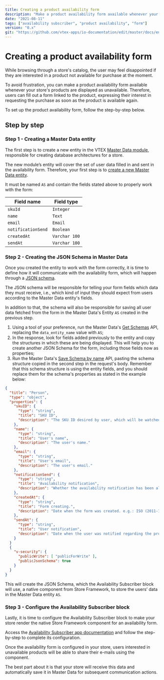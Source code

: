 ```yaml
---
title: Creating a product availability form
description: "Make a product availability form available whenever your store's products are displayed as unavailable."
date: "2021-08-11"
tags: ["availability subscriber", "product availability", "form"]
version: "0.x"
git: "https://github.com/vtex-apps/io-documentation/edit/master/docs/en/Recipes/templates/creating-a-product-availability-form.md"
---
```


# Creating a product availability form

While browsing through a store's catalog, the user may feel disappointed if they are interested in a product not available for purchase at the moment.

To avoid frustration, you can make a product availability form available whenever your store's products are displayed as unavailable. Therefore, users can fill out a form linked to the product, expressing their interest in requesting the purchase as soon as the product is available again.

To set up the product availability form, follow the step-by-step below. 

## Step by step

### Step 1 - Creating a Master Data entity

The first step is to create a new entity in the VTEX [Master Data module](https://help.vtex.com/tutorial/what-is-master-data--4otjBnR27u4WUIciQsmkAw?locale=en), responsible for creating database architectures for a store.

The new module’s entity will cover the set of user data filled in and sent in the availability form. Therefore, your first step is to [create a new Master Data entity](https://help.vtex.com/tutorial/creating-data-entity--tutorials_1265). 

It must be named  `AS` and contain the fields stated above to properly work with the form: 

| Field name | Field type |
| ------| ------ | 
| `skuId`  | `Integer` | 
| `name`   | `Text` | 
| `email`  | `Email` |
| `notificationSend` | `Boolean` |                                     |
| `createdAt`   | `Varchar 100` |
| `sendAt`     | `Varchar 100` |

### Step 2 - Creating the JSON Schema in Master Data

Once you created the entity to work with the form correctly, it is time to define how it will communicate with the availability form, which will happen through a [JSON schema](https://json-schema.org/understanding-json-schema/).

The JSON schema will be responsible for telling your form fields which data they must receive, i.e., which kind of input they should expect from users according to the Master Data entity's fields.

In addition to that, the schema will also be responsible for saving all user data fetched from the form in the Master Data's Entity  `AS` created in the previous step.

1.  Using a tool of your preference,  run the  Master Data's [Get Schemas](https://developers.vtex.com/reference/schemas#getschemas) API, replacing the  `data_entity_name`  value with `AS`;
2.  In the response, look for fields added previously to the entity and copy the structures in which these are being displayed. This will help you to create another JSON Schema for the form, including those fields now as properties;
3.  Run the Master Data's  [Save Schema by name](https://developers.vtex.com/reference/schemas#saveschemabyname)  API, pasting the schema structure copied in the second step in the request's body. Remember that this schema structure is using the entity fields, and you should replace them for the schema's properties as stated in the example below:

```JSON
{
  "title": "Person",
  "type": "object",
  "properties": {
    "skuID": {
      "type": "string",
      "title": "SKU ID",
      "description": "The SKU ID desired by user, which will be watched for changes in the product quantity."
    },
    "name": {
      "type": "string",
      "title": "User's name",
      "description": "The user's name."
    },
    "email": {
      "type": "string",
      "title": "User's email",
      "description": "The user's email."
    },
    "notificationSend": {
      "type": "string",
      "title": "Availability notification",
      "description": "Whether the availability notification has been already sent or not."
    },
    "createdAt": {
      "type": "string",
      "title": "Form creating.",
      "description": "Date when the form was created. e.g.: ISO (2011-10-05T14:48:00.000Z)."
    },
    "sendAt": {
      "type": "string",
      "title": "User notification",
      "description": "Date when the user was notified regarding the product availability. e.g.: ISO (2011-10-05T14:48:00.000Z)."
    }
  }  
  {
    "v-security": {
      "publicWrite": [ "publicForWrite" ],
      "publicJsonSchema": true
    }
  }
}
```

This will create the JSON Schema, which the Availability Subscriber block will use, a native component from Store Framework, to store the users’ data in the Master Data entity `AS`. 

### Step 3 - Configure the Availability Subscriber block

Lastly, it is time to configure the Availability Subscriber block to make your store render the native Store Framework component for an availability form. 

Access the  [Availability Subscriber app documentation](https://developers.vtex.com/vtex-developer-docs/docs/vtex-store-components-availabilitysubscriber)  and follow the step-by-step to complete its configuration.

Once the availability form is configured in your store, users interested in unavailable products will be able to share their e-mails using the component. 

The best part about it is that your store will receive this data and automatically save it in Master Data for subsequent communication actions.
